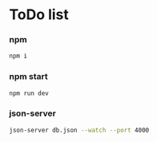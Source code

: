 # ToDo list

### npm

```sh
npm i
```

### npm start

```sh
npm run dev
```

### json-server

```sh
json-server db.json --watch --port 4000
```
